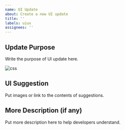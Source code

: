 ```yaml
---
name: UI Update
about: Create a new UI update
title: ''
labels: uiux
assignees: ''
---
```


## Update Purpose

Write the purpose of UI update here.

![css](https://media.giphy.com/media/yYSSBtDgbbRzq/giphy.gif)

## UI Suggestion

Put images or link to the contents of suggestions.

## More Description (if any)

Put more description here to help developers understand.
